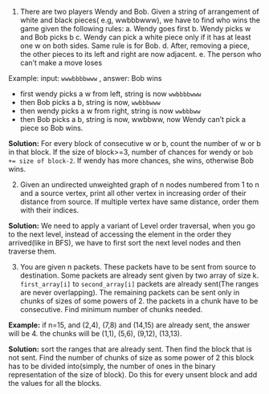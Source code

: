 1. There are two players Wendy and Bob. Given a string of arrangement of white and black pieces( e.g, wwbbbwww), we have to find who wins the game given the following rules:
  a. Wendy goes first
  b. Wendy picks w and Bob picks b
  c. Wendy can pick a white piece only if it has at least one w on both sides. Same rule is for Bob.
  d. After, removing a piece, the other pieces to its left and right are now adjacent.
  e. The person who can’t make a move loses
        
Example:
input: `wwwbbbbwww` , answer: Bob wins
* first wendy picks a w from left, string is now `wwbbbbwww`
* then Bob picks a b, string is now, `wwbbbwww`
* then wendy picks a w from right, string is now `wwbbbww`
* then Bob picks a b, string is now, wwbbww, now Wendy can’t pick a piece so Bob wins.

**Solution:** For every block of consecutive w or b, count the number of w or b in that block. If the size of block>=3, number of chances for wendy or `bob += size of block-2`. If wendy has more chances, she wins, otherwise Bob wins.


2. Given an undirected unweighted graph of n nodes numbered from 1 to n and a source vertex, print all other vertex in increasing order of their distance from source. If multiple vertex have same distance, order them with their indices.

**Solution:** We need to apply a variant of Level order traversal, when you go to the next level, instead of accessing the element in the order they arrived(like in BFS), we have to first sort the next level nodes and then traverse them.


3. You are given n packets. These packets have to be sent from source to destination. Some packets are already sent given by two array of size k. `first_array[i]` to `second_array[i]` packets are already sent(The ranges are never overlapping). The remaining packets can be sent only in chunks of sizes of some powers of 2. the packets in a chunk have to be consecutive. Find minimum number of  chunks needed.

**Example:** if n=15, and (2,4), (7,8) and (14,15) are already sent, the answer will be  4. the chunks will be (1,1), (5,6), (9,12), (13,13).


**Solution:** sort the ranges that are already sent. Then find the block that is not sent. Find the number of chunks of size as some power of 2 this block has to be divided into(simply, the number of ones in the binary representation of the size of block). Do this for every unsent block and add the values for all the blocks.
